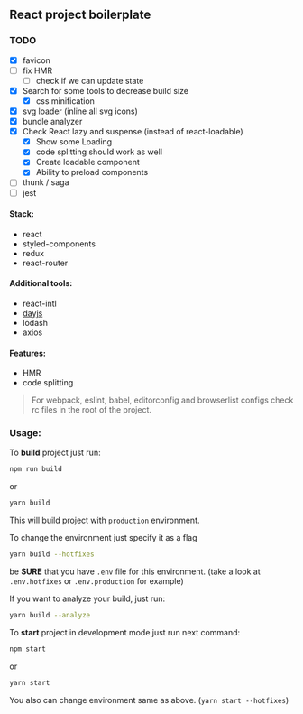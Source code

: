 ## React project boilerplate

### TODO
- [x] favicon
- [ ] fix HMR
  - [ ] check if we can update state
- [x] Search for some tools to decrease build size
  - [x] css minification
- [x] svg loader (inline all svg icons)
- [x] bundle analyzer
- [x] Check React lazy and suspense (instead of react-loadable)
  - [x] Show some Loading
  - [x] code splitting should work as well
  - [x] Create loadable component
  - [x] Ability to preload components
- [ ] thunk / saga
- [ ] jest

#### Stack:
- react
- styled-components
- redux
- react-router

#### Additional tools:
- react-intl
- [dayjs](https://github.com/iamkun/dayjs)
- lodash
- axios

#### Features:
- HMR
- code splitting

> For webpack, eslint, babel, editorconfig and browserlist configs check rc files in the root of the project.

### Usage:

To **build** project just run:
```bash
npm run build
```

or

```bash
yarn build
```

This will build project with `production` environment.

To change the environment just specify it as a flag
```bash
yarn build --hotfixes
```

be **SURE** that you have `.env` file for this environment. (take a look at `.env.hotfixes` or `.env.production` for example)

If you want to analyze your build, just run:
```bash
yarn build --analyze
```

To **start** project in development mode just run next command:

```bash
npm start
```

or

```bash
yarn start
```

You also can change environment same as above. (`yarn start --hotfixes`)

